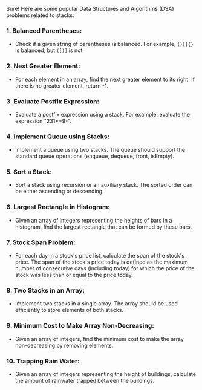 Sure! Here are some popular Data Structures and Algorithms (DSA) problems related to stacks:

### 1. Balanced Parentheses:
   - Check if a given string of parentheses is balanced. For example, `()[]{}` is balanced, but `([)]` is not.

### 2. Next Greater Element:
   - For each element in an array, find the next greater element to its right. If there is no greater element, return -1.

### 3. Evaluate Postfix Expression:
   - Evaluate a postfix expression using a stack. For example, evaluate the expression "231*+9-".

### 4. Implement Queue using Stacks:
   - Implement a queue using two stacks. The queue should support the standard queue operations (enqueue, dequeue, front, isEmpty).

### 5. Sort a Stack:
   - Sort a stack using recursion or an auxiliary stack. The sorted order can be either ascending or descending.

### 6. Largest Rectangle in Histogram:
   - Given an array of integers representing the heights of bars in a histogram, find the largest rectangle that can be formed by these bars.

### 7. Stock Span Problem:
   - For each day in a stock's price list, calculate the span of the stock's price. The span of the stock's price today is defined as the maximum number of consecutive days (including today) for which the price of the stock was less than or equal to the price today.

### 8. Two Stacks in an Array:
   - Implement two stacks in a single array. The array should be used efficiently to store elements of both stacks.

### 9. Minimum Cost to Make Array Non-Decreasing:
   - Given an array of integers, find the minimum cost to make the array non-decreasing by removing elements.

### 10. Trapping Rain Water:
- Given an array of integers representing the height of buildings, calculate the amount of rainwater trapped between the buildings.